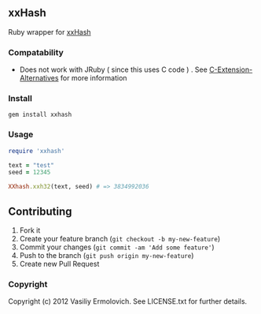 ## xxHash

Ruby wrapper for [xxHash](http://code.google.com/p/xxhash/)

### Compatability
- Does not work with JRuby ( since this uses C code ) . See [C-Extension-Alternatives](https://github.com/jruby/jruby/wiki/C-Extension-Alternatives) for more information

### Install

    gem install xxhash

### Usage

```ruby
require 'xxhash'

text = "test"
seed = 12345

XXhash.xxh32(text, seed) # => 3834992036
```

## Contributing

1. Fork it
2. Create your feature branch (`git checkout -b my-new-feature`)
3. Commit your changes (`git commit -am 'Add some feature'`)
4. Push to the branch (`git push origin my-new-feature`)
5. Create new Pull Request

### Copyright

Copyright (c) 2012 Vasiliy Ermolovich. See LICENSE.txt for
further details.
